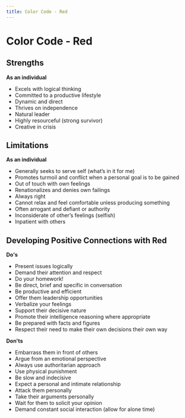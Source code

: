 ```yaml
---
title: Color Code - Red
---
```

# Color Code - Red
## Strengths
**As an individual**

* Excels with logical thinking
* Committed to a productive lifestyle
* Dynamic and direct
* Thrives on independence
* Natural leader
* Highly resourceful (strong survivor)
* Creative in crisis

## Limitations
**As an individual**

* Generally seeks to serve self (what’s in it for me)
* Promotes turmoil and conflict when a personal goal is to be gained
* Out of touch with own feelings
* Renationalizes and denies own failings
* Always right
* Cannot relax and feel comfortable unless producing something
* Often arrogant and defiant or authority
* Inconsiderate of other’s feelings (selfish)
* Inpatient with others

## Developing Positive Connections with Red
**Do's**

* Present issues logically
* Demand their attention and respect
* Do your homework!
* Be direct, brief and specific in conversation
* Be productive and efficient
* Offer them leadership opportunities
* Verbalize your feelings
* Support their decisive nature
* Promote their intelligence reasoning where appropriate
* Be prepared with facts and figures
* Respect their need to make their own decisions their own way

**Don'ts**

* Embarrass them in front of others
* Argue from an emotional perspective
* Always use authoritarian approach
* Use physical punishment
* Be slow and indecisive
* Expect a personal and intimate relationship
* Attack them personally
* Take their arguments personally
* Wait for them to solicit your opinion
* Demand constant social interaction (allow for alone time)
